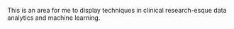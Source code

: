 This is an area for me to display techniques in clinical research-esque data analytics and machine learning.
